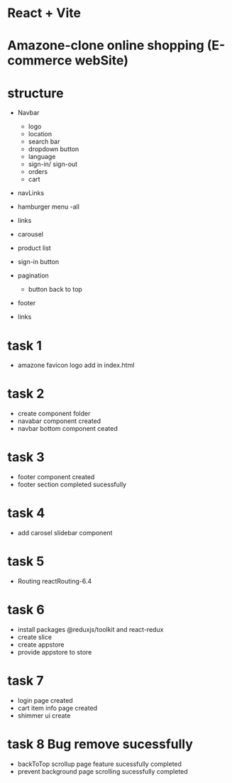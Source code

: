 # React + Vite

# Amazone-clone online shopping (E-commerce webSite)

# structure
- Navbar
    - logo
    - location
    - search bar
     - dropdown button
    - language
    - sign-in/ sign-out
    - orders
    - cart

- navLinks
 - hamburger menu
    -all
 - links

- carousel

- product list

- sign-in button

- pagination 
    - button back to top

- footer
 - links

# task 1
- amazone favicon logo add in index.html

# task 2
- create component folder
- navabar component created
- navbar bottom component ceated

# task 3
- footer component created
- footer section completed sucessfully

# task 4 
- add carosel slidebar component

# task 5 
- Routing reactRouting-6.4 

# task 6
- install packages @reduxjs/toolkit and react-redux
- create slice
- create appstore
- provide appstore to store

# task 7
- login page created
- cart item info page created
- shimmer ui create

# task 8 Bug remove sucessfully
- backToTop scrollup page feature sucessfully completed 
- prevent background page scrolling sucessfully completed
